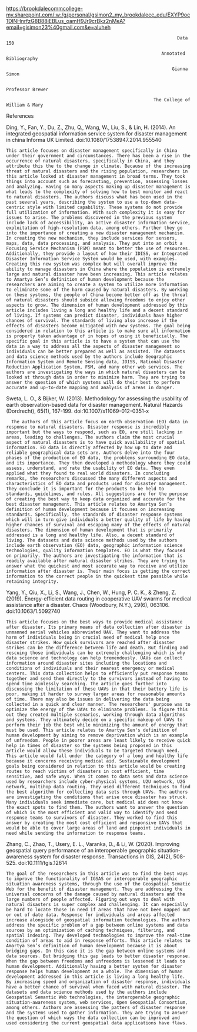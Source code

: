 https://brookdalecommcollege-my.sharepoint.com/:w:/g/personal/gsimon2_my_brookdalecc_edu/EXYP9oc1DlNHnrfzG8B88iEBLus_oamH9Jr9crBkz2nMeA?email=gisimon23%40gmail.com&e=aIuheh


 


                                                                     Data 150  

                                                               Annotated Bibliography 

                                                                   Gianna Simon 

                                                                  Professor Brewer 

                                                            The College of William & Mary 


 

References 

Ding, Y., Fan, Y., Du, Z., Zhu, Q., Wang, W., Liu, S., & Lin, H. (2014). An integrated geospatial information service system for disaster management in china Informa UK   Limited. doi:10.1080/17538947.2014.955540 

  	This article focuses on disaster management specifically in China under their government and circumstances. There has been a rise in the occurrence of natural disasters, specifically in China, and they attribute this the to the change in climate. Because of the increasing threat of natural disasters and the rising population, researchers in this article looked at disaster management in broad terms. They took things into account such as forecasting, prevention, assessing losses and analyzing. Having so many aspects making up disaster management is what leads to the complexity of solving how to best monitor and react to natural disasters. The authors discuss what has been used in the past several years, describing the system to use a top-down data-centric style with limited capability. These systems do not provide full utilization of information. With such complexity it is easy for issues to arise. The problems discovered in the previous system include lack of accessibility, an active disaster information service, exploitation of high-resolution data, among others. Further they go into the importance of creating a new disaster management mechanism. In creating the new mechanism, they include services for sensors, maps, data, data processing, and analysis. They put into an orbit a Focusing Service Mechanism (FSM) meant to better the use of resources. Additionally, they provide a layout of how their IDISS, or Integrated Disaster Information Service System would be used, with examples. Creating this new system was complex but will overall improve the ability to manage disasters in China where the population is extremely large and natural disaster have been increasing. This article relates to Amartya Sen’s definition of human development because the researchers are aiming to create a system to utilize more information to eliminate some of the harm caused by natural disasters. By working on these systems, the people of China become better off as the threat of natural disasters should subside allowing freedoms to enjoy other aspects to grow. The dimension of human development addressed by this article includes living a long and healthy life and a decent standard of living. If systems can predict disaster, individuals have higher chances of survival. The standards of living also increase if the effects of disasters become mitigated with new systems. The goal being considered in relation to this article is to make sure all information is properly taken advantage of in hopes of using it beneficially. The specific goal in this article is to have a system that can use the data in a way to address all the aspects of disaster management so individuals can be better prepared as well as assisted. The datasets and data science methods used by the authors include Geographic Information System and Remote Sensing data, IDISS, National Disaster Reduction Application System, FSM, and many other web services. The authors are investigating the ways in which natural disasters can be looked at through data in order to minimize harm. They are trying to answer the question of which systems will do their best to perform accurate and up-to-date mapping and analysis of areas in danger.  

Sweta, L. O., & Bijker, W. (2013). Methodology for assessing the usability of earth observation-based data for disaster management. Natural Hazards (Dordrecht), 65(1),     167-199. doi:10.1007/s11069-012-0351-x 

 	  The authors of this article focus on earth observation (EO) data in response to natural disasters. Disaster response is incredibly important but the ways to respond, such as EO, are still lacking in areas, leading to challenges. The authors claim the most crucial aspect of natural disasters is to have quick availability of spatial information. EO data is directly affected by how up to date and reliable geographical data sets are. Authors delve into the four phases of the production of EO data, the problems surrounding EO data, and its importance. They then developed a methodology where they could assess, understand, and rate the usability of EO data. They even applied what they found to real world disasters. In concluding remarks, the researchers discussed the many different aspects and characteristics of EO data and products used for disaster management. They conclude it is important for the products to be held to standards, guidelines, and rules. All suggestions are for the purpose of creating the best way to keep data organized and accurate for the best disaster management. This article relates to Amartya Sen’s definition of human development because it focuses on increasing standards. Specifically, the standards of disaster response systems which will in turn give individuals a better quality of life by having higher chances of survival and escaping many of the effects of natural disasters. The dimension of human development that is primarily addressed is a long and healthy life. Also, a decent standard of living. The datasets and data science methods used by the authors include earth observation (EO) data, geographic information science technologies, quality information templates. EO is what they focused on primarily. The authors are investigating the information that is readily available after natural disaster strikes. They are trying to answer what the quickest and most accurate way to receive and utilize information after disaster is. Their main focus is getting the correct information to the correct people in the quickest time possible while retaining integrity.  

Yang, Y., Qiu, X., Li, S., Wang, J., Chen, W., Hung, P. C. K., & Zheng, Z. (2019). Energy-efficient data routing in cooperative UAV swarms for medical assistance after a    disaster. Chaos (Woodbury, N.Y.), 29(6), 063106. doi:10.1063/1.5092740 

    This article focuses on the best ways to provide medical assistance after disaster. Its primary means of data collection after disaster is unmanned aerial vehicles abbreviated UAV. They want to address the harm of individuals being in crucial need of medical help once disaster strikes. How quick survivors are reached after disaster strikes can be the difference between life and death. But finding and rescuing those individuals can be extremely challenging which is why data science and technology can help tremendously. UAVs can collect information around disaster sites including the locations and conditions of individuals and their nearest emergency or medical centers. This data collection helps to efficiently put response teams together and send them directly to the survivors instead of having to spend time aimlessly searching. The article goes further into discussing the limitation of these UAVs in that their battery life is poor, making it harder to survey larger areas for reasonable amounts of time. There may also be issues in delivering the data being collected in a quick and clear manner. The researchers' purpose was to optimize the energy of the UAVs to eliminate problems. To figure this out they created multiple scenarios, working through data algorithms and systems. They ultimately decide on a specific makeup of UAVs to perform their job the best while minimizing the amount of energy that must be used. This article relates to Amartya Sen's definition of human development by aiming to remove deprivation which is an example of unfreedom. People in poorer areas are least likely to receive quick help in times of disaster so the systems being proposed in this article would allow these individuals to be targeted through need. This article would fall under the category of a long and healthy life because it concerns receiving medical aid. Sustainable development goals being considered in relation to this article would be creating routes to reach victims of disasters in cost efficient, time sensitive, and safe ways. When it comes to data sets and data science used by researchers include cyber-physical systems, U2U network, U2G network, multihop data routing. They used different techniques to find the best algorithm for collecting data sets through UAVs. The authors are investigating the conditions that arise once disaster has struck. Many individuals seek immediate care, but medical aid does not know the exact spots to find them. The authors want to answer the question of which is the most efficient and valid way to identify and send response teams to survivors of disaster. They worked to find this answer by creating the most cost efficient and responsive UAVs that would be able to cover large areas of land and pinpoint individuals in need while sending the information to response teams.  

Zhang, C., Zhao, T., Usery, E. L., Varanka, D., & Li, W. (2020). Improving geospatial query performance of an interoperable geographic situation‐awareness system for          disaster response. Transactions in GIS, 24(2), 508-525. doi:10.1111/tgis.12614 

    The goal of the researchers in this article was to find the best ways to improve the functionality of IGSAS or interoperable geographic situation awareness systems, through the use of the Geospatial Sematic Web for the benefit of disaster management. They are addressing the universal concerns of the damage caused by natural disasters and the large numbers of people affected. Figuring out ways to deal with natural disasters is super complex and challenging. It can especially be hard to locate those in need if areas that have not been mapped out or out of date data. Response for individuals and areas affected increase alongside of geospatial information technologies. The authors address the specific problem of a gap between online systems and data sources by an optimization of caching techniques, filtering, and spatial indexing. They developed technologies to improve the real-time condition of areas to aid in response efforts. This article relates to Amartya Sen’s definition of human development because it is about bridging gaps. In this case it is the gap between online systems and data sources. But bridging this gap leads to better disaster response. When the gap between freedoms and unfreedoms is lessened it leads to human development. Additionally having a better system for disaster response helps human development as a whole. The dimension of human development addressed in this article is living a long healthy life. By increasing speed and organization of disaster response, individuals have a better chance of survival when faced with natural disaster. The datasets and data science methods used by the authors include Geospatial Semantic Web technologies, the interoperable geographic situation-awareness system, web services, Open Geospatial Consortium, among others. Authors are assessing the patters of disaster response and the systems used to gather information. They are trying to answer the question of which ways the data collection can be improved and used considering the current geospatial data applications have flaws.  
